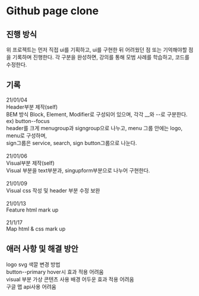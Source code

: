 # Github page clone

## 진행 방식

위 프로젝트는 먼저 직접 ui를 기획하고, ui를 구현한 뒤 어려웠던 점 또는 기억해야할 점을 기록하며 진행한다.
각 구분을 완성하면, 강의를 통해 모범 사례를 학습하고, 코드를 수정한다.

## 기록

21/01/04<br>
Header부분 제작(self)<br>
BEM 방식 Block, Element, Modifier로 구성되어 있으며, 각각 \_\_와 --로 구분한다. <br>
ex) button--focus<br>
header를 크게 menugroup과 signgroup으로 나누고, menu 그룹 안에는 logo, menu로 구성하며, <br>sign그룹은 service, search, sign button그룹으로 나눈다.<br>
<br>
21/01/06<br>
Visual부분 제작(self)<br>
Visual 부분을 text부분과, singupform부분으로 나누어 구현한다.<br>
<br>
21/01/09<br>
Visual css 작성 및 header 부분 수정 보완<br>
<br>
21/01/13<br>
Feature html mark up<br>
<br>
21/1/17<br>
Map html & css mark up

## 애러 사항 및 해결 방안

logo svg 색깔 변경 방법<br>
button--primary hover시 효과 적용 어려움<br>
visual 부분 가상 콘텐츠 사용 배경 어두운 효과 적용 어려움<br>
구글 맵 api사용 어려움
